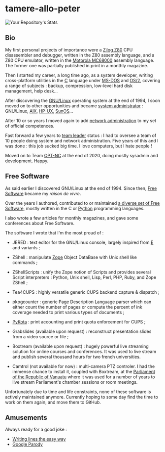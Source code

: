 # tamere-allo-peter

![Your Repository's Stats](https://github-readme-stats.vercel.app/api?username=tamere-allo-peter&show_icons=true)

## Bio

My first personal projects of importance were a [Zilog
Z80](https://en.wikipedia.org/wiki/Z80) CPU disassembler and debugger,
written in the Z80 assembly language, and a Z80 CPU emulator, written
in the [Motorola
MC68000](https://en.wikipedia.org/wiki/Motorola_68000) assembly
language. The former one was partially published in print in a monthly
magazine.

Then I started my career, a long time ago, as a system developer,
writing cross-platform utilities in the
[C](https://en.wikipedia.org/wiki/C_(programming_language)) language
under [MS-DOS](https://en.wikipedia.org/wiki/MS-DOS) and
[OS/2](https://en.wikipedia.org/wiki/OS/2), covering a range of
subjects : backup, compression, low-level hard disk management, help
desk...

After discovering the [GNU/Linux](https://en.wikipedia.org/wiki/Linux)
operating system at the end of 1994, I soon moved on to other
opportunities and became [system administrator](https://en.wikipedia.org/wiki/System_administrator) : GNU/Linux,
[AIX](https://en.wikipedia.org/wiki/IBM_AIX),
[HP-UX](https://en.wikipedia.org/wiki/HP-UX),
[SunOS](https://en.wikipedia.org/wiki/SunOS)...

After 10 or so years I moved again to add [network
administration](https://en.wikipedia.org/wiki/Network_administrator)
to my set of official competences.

Fast forward a few years to [team
leader](https://en.wikipedia.org/wiki/Team_leader) status : I had
to oversee a team of 10 people doing system and network
administration. Five years of this and I was done : this job sucked
big time. I love computers, but I hate people !

Moved on to Team [OPT-NC](https://github.com/opt-nc) at the end of
2020, doing mostly sysadmin and development. Happy.

## Free Software

As said earlier I discovered GNU/Linux at the end of 1994. Since then,
[Free Software](https://en.wikipedia.org/wiki/Free_software) became my
_raison de vivre_.

Over the years I authored, contributed to or maintained [a diverse set
of Free Software](http://www.librelogiciel.com/software), mostly
written in the C or
[Python](https://en.wikipedia.org/wiki/Python_(programming_language))
programming languages. 

I also wrote a few articles for monthly magazines, and gave some
conferences about Free Software.

The software I wrote that I'm the most proud of :

* JERED : text editor for the GNU/Linux console, largely inspired from
  [E](https://en.wikipedia.org/wiki/E_(PC_DOS)) and variants ;

* ZShell : manipulate [Zope](https://en.wikipedia.org/wiki/Zope)
  Object DataBase with Unix shell like commands ;

* ZShellScripts : unify the Zope notion of Scripts and provides
  several Script interpreters : Python, Unix shell, Lisp, Perl, PHP,
  Ruby, and Zope ZShell ;

* Tea4CUPS : highly versatile generic CUPS backend capture & dispatch ;

* pkpgcounter : generic Page Description Language parser which can
  either count the number of pages or compute the percent of ink
  coverage needed to print various types of documents ;

* [PyKota](http://www.pykota.com) : print accounting and print quota
  enforcement for CUPS ;

* Grabslides (available upon request) : reconstruct presentation
  slides from a video source or file ;

* Boxtream (available upon request) : hugely powerful live streaming
  solution for online courses and conferences. It was used to live
  stream and publish several thousand hours for two french
  universities.

* Camtrol (not available for now) : multi-camera PTZ controler. I had
  the immense chance to install it, coupled with Boxtream, at the
  [Parliament of the Republic of Vanuatu](https://parliament.gov.vu/)
  where it was used for a number of years to live stream Parliament's
  chamber sessions or room meetings.

Unfortunately due to time and life constraints, none of these software
is actively maintained anymore. Currently hoping to some day find the
time to work on them again, and move them to GitHub.

## Amusements

Always ready for a good joke :

* [Writing lines the easy way](http://punishment.librelogiciel.com)
* [Google Parody](http://gogol.librelogiciel.com)
